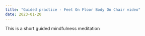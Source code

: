 ```yaml
---
title: "Guided practice - Feet On Floor Body On Chair video"
date: 2023-01-20
---
```

This is a short guided mindfulness meditation